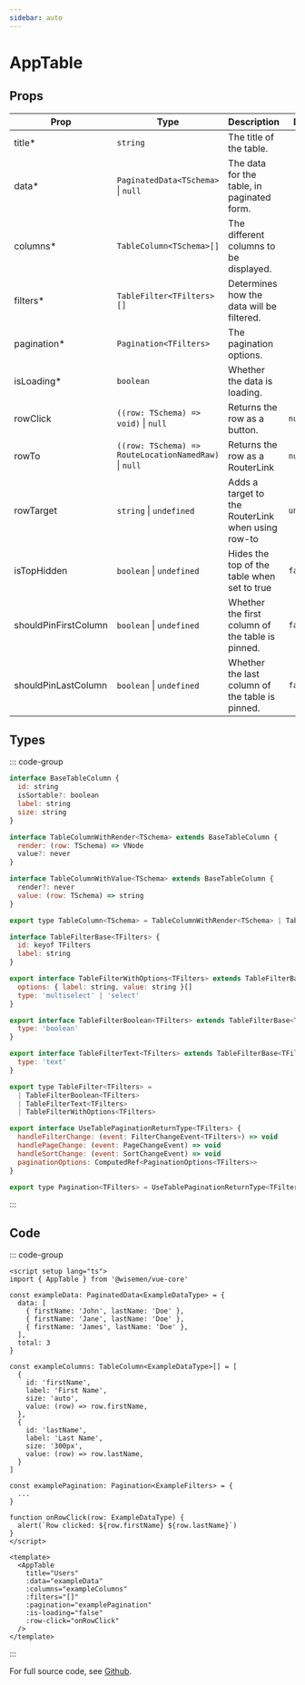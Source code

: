 ```yaml
---
sidebar: auto
---
```



# AppTable
<script setup>
import AppTablePlayground from './AppTablePlayground.vue'
</script>

<AppTablePlayground />


## Props

| Prop                 | Type                                                  | Description                                       | Default    |
|----------------------|-------------------------------------------------------|---------------------------------------------------|------------|
| title*               | `string`                                              | The title of the table.                           |            |
| data*                | `PaginatedData<TSchema>` \|  `null`                   | The data for the table, in paginated form.        |            |
| columns*             | `TableColumn<TSchema>[]`                              | The different columns to be displayed.            |            |
| filters*             | `TableFilter<TFilters>[]`                             | Determines how the data will be filtered.         |            |
| pagination*          | `Pagination<TFilters>`                                | The pagination options.                           |            |
| isLoading*           | `boolean`                                             | Whether the data is loading.                      |            |
| rowClick             | `((row: TSchema) => void)` \| `null`                  | Returns the row as a button.                      | `null`     |
| rowTo                | `((row: TSchema) => RouteLocationNamedRaw)` \| `null` | Returns the row as a RouterLink                   | `null`     |
| rowTarget            | `string` \| `undefined`                               | Adds a target to the RouterLink when using row-to | `undefined` |
| isTopHidden          | `boolean` \| `undefined`                              | Hides the top of the table when set to true       | `false`    |
| shouldPinFirstColumn | `boolean` \| `undefined`                              | Whether the first column of the table is pinned.  | `false`    |
| shouldPinLastColumn  | `boolean` \| `undefined`                              | Whether the last column of the table is pinned.   | `false`    |


## Types

::: code-group
```js [TableColumn]
interface BaseTableColumn {
  id: string
  isSortable?: boolean
  label: string
  size: string
}

interface TableColumnWithRender<TSchema> extends BaseTableColumn {
  render: (row: TSchema) => VNode
  value?: never
}

interface TableColumnWithValue<TSchema> extends BaseTableColumn {
  render?: never
  value: (row: TSchema) => string
}

export type TableColumn<TSchema> = TableColumnWithRender<TSchema> | TableColumnWithValue<TSchema>
```

```js [TableFilter]
interface TableFilterBase<TFilters> {
  id: keyof TFilters
  label: string
}

export interface TableFilterWithOptions<TFilters> extends TableFilterBase<TFilters> {
  options: { label: string, value: string }[]
  type: 'multiselect' | 'select'
}

export interface TableFilterBoolean<TFilters> extends TableFilterBase<TFilters> {
  type: 'boolean'
}

export interface TableFilterText<TFilters> extends TableFilterBase<TFilters> {
  type: 'text'
}

export type TableFilter<TFilters> =
  | TableFilterBoolean<TFilters>
  | TableFilterText<TFilters>
  | TableFilterWithOptions<TFilters>
```

```js [Pagination]
export interface UseTablePaginationReturnType<TFilters> {
  handleFilterChange: (event: FilterChangeEvent<TFilters>) => void
  handlePageChange: (event: PageChangeEvent) => void
  handleSortChange: (event: SortChangeEvent) => void
  paginationOptions: ComputedRef<PaginationOptions<TFilters>>
}

export type Pagination<TFilters> = UseTablePaginationReturnType<TFilters>
```
::: 


## Code

::: code-group
```vue [Usage]
<script setup lang="ts">
import { AppTable } from '@wisemen/vue-core'

const exampleData: PaginatedData<ExampleDataType> = {
  data: [
    { firstName: 'John', lastName: 'Doe' },
    { firstName: 'Jane', lastName: 'Doe' },
    { firstName: 'James', lastName: 'Doe' },
  ],
  total: 3
}

const exampleColumns: TableColumn<ExampleDataType>[] = [
  {
    id: 'firstName',
    label: 'First Name',
    size: 'auto',
    value: (row) => row.firstName,
  },
  {
    id: 'lastName',
    label: 'Last Name',
    size: '300px',
    value: (row) => row.lastName,
  }
]

const examplePagination: Pagination<ExampleFilters> = {
  ...
}

function onRowClick(row: ExampleDataType) {
  alert(`Row clicked: ${row.firstName} ${row.lastName}`)
}
</script>
  
<template>
  <AppTable
    title="Users"
    :data="exampleData"
    :columns="exampleColumns"
    :filters="[]"
    :pagination="examplePagination"
    :is-loading="false"
    :row-click="onRowClick"
  />
</template>
```
:::

For full source code, see [Github](https://github.com/wisemen-digital/vue-core/blob/main/packages/components/src/components/table/AppTable.vue).
